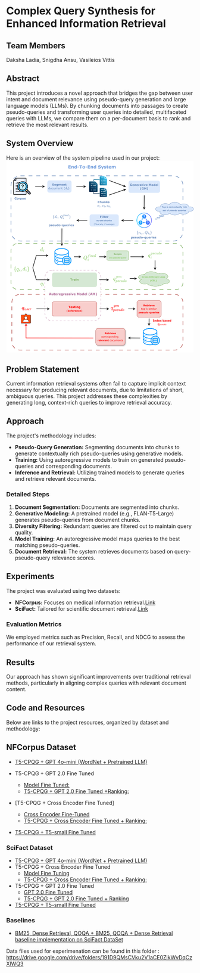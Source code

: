 # Complex Query Synthesis for Enhanced Information Retrieval

## Team Members
Daksha Ladia, Snigdha Ansu, Vasileios Vittis

## Abstract

This project introduces a novel approach that bridges the gap between user intent and document relevance using pseudo-query generation and large language models (LLMs). By chunking documents into passages to create pseudo-queries and transforming user queries into detailed, multifaceted queries with LLMs, we compare them on a per-document basis to rank and retrieve the most relevant results.

## System Overview

Here is an overview of the system pipeline used in our project:
![System Pipeline](docs/system_pipeline.png)

## Problem Statement

Current information retrieval systems often fail to capture implicit context necessary for producing relevant documents, due to limitations of short, ambiguous queries. This project addresses these complexities by generating long, context-rich queries to improve retrieval accuracy.

## Approach

The project's methodology includes:

- **Pseudo-Query Generation:** Segmenting documents into chunks to generate contextually rich pseudo-queries using generative models.
- **Training:** Using autoregressive models to train on generated pseudo-queries and corresponding documents.
- **Inference and Retrieval:** Utilizing trained models to generate queries and retrieve relevant documents.

### Detailed Steps

1. **Document Segmentation:** Documents are segmented into chunks.
2. **Generative Modeling:** A pretrained model (e.g., FLAN-T5-Large) generates pseudo-queries from document chunks.
3. **Diversity Filtering:** Redundant queries are filtered out to maintain query quality.
4. **Model Training:** An autoregressive model maps queries to the best matching pseudo-queries.
5. **Document Retrieval:** The system retrieves documents based on query-pseudo-query relevance scores.

## Experiments

The project was evaluated using two datasets:

- **NFCorpus:** Focuses on medical information retrieval.[Link](https://huggingface.co/datasets/BeIR/nfcorpus)
- **SciFact:** Tailored for scientific document retrieval.[Link](https://huggingface.co/datasets/BeIR/scifact)

### Evaluation Metrics

We employed metrics such as Precision, Recall, and NDCG to assess the performance of our retrieval system.

## Results

Our approach has shown significant improvements over traditional retrieval methods, particularly in aligning complex queries with relevant document content.

## Code and Resources

Below are links to the project resources, organized by dataset and methodology:

## NFCorpus Dataset

- [T5-CPQG + GPT 4o-mini (WordNet + Pretrained LLM)](https://colab.research.google.com/drive/1Vk8GkSuac6HlrY2_W_d4ikQ6Xuu-lQaw#scrollTo=TMJDDTG57UPA)
- T5-CPQG + GPT 2.0 Fine Tuned

  - [Model Fine Tuned:](https://colab.research.google.com/drive/1NLgZDXeqPnpQy2ipCKW0uLfcD0H2awzj?usp=sharing)
  - [T5-CPQG + GPT 2.0 Fine Tuned +Ranking:](https://colab.research.google.com/drive/1pL0_aK8dUptPMA9TOiVy02MR_CEQygw7#scrollTo=qkusKjh2OEw1)

- [T5-CPQG + Cross Encoder Fine Tuned]
  - [Cross Encoder Fine-Tuned](https://colab.research.google.com/drive/1bSoaOT0wccUJYCVbKfM9GvqVGKNMkkbp)
  - [T5-CPQG + Cross Encoder Fine Tuned + Ranking:](https://colab.research.google.com/drive/1X-VIqsA9dbOteNlDECIXEnoLPWiDJGDk)
- [T5-CPQG + T5-small Fine Tuned](https://colab.research.google.com/drive/1h93vjO2kAHgOP4xvp-T4aufkzs2Jt9d2#scrollTo=2RLl47RBzTLf)

### SciFact Dataset

- [T5-CPQG + GPT 4o-mini (WordNet + Pretrained LLM)](https://colab.research.google.com/drive/12ai6XCKMS7wTzO-Gcy9KCE3B-K5V302X#scrollTo=w5ghpZV5Hhas)
- T5-CPQG + Cross Encoder Fine Tuned
  - [Model Fine Tuning](https://colab.research.google.com/drive/1zDOG-6qS_0-E_7OoSeJ_eiw9aJGjdUME?usp=sharing)
  - [T5-CPQG + Cross Encoder Fine Tuned + Ranking: ](https://colab.research.google.com/drive/1Z6_9Qsm8AbcK9KoYJdNrbw-H3JKGLYVf)
- T5-CPQG + GPT 2.0 Fine Tuned
  - [GPT 2.0 Fine Tuned](https://colab.research.google.com/drive/1DGgQTvS_uzl0fnqSKsryhobW3v1ZrGcP?usp=sharing)
  - [T5-CPQG + GPT 2.0 Fine Tuned + Ranking ](https://colab.research.google.com/drive/1l3NHGRGCk6tiOX7x770KP3n3d9jOSEh-)
- [T5-CPQG + T5-small Fine Tuned](https://colab.research.google.com/drive/14Bxt2JI1Og46m8_8fRytwC631iIViKkM#scrollTo=zjZwwZ_CcHeR)

### Baselines

- [BM25, Dense Retrieval, QOQA + BM25, QOQA + Dense Retrieval baseline implementation on SciFact DataSet](https://colab.research.google.com/drive/1s0vHwXiw9W9cNTZid3MS2VbIhgHZv3gk?usp=sharing)

Data files used for experimenation can be found in this folder :
https://drive.google.com/drive/folders/191D9QMsCVku2V1aCE0ZlkWvDqCzXlWQ3
